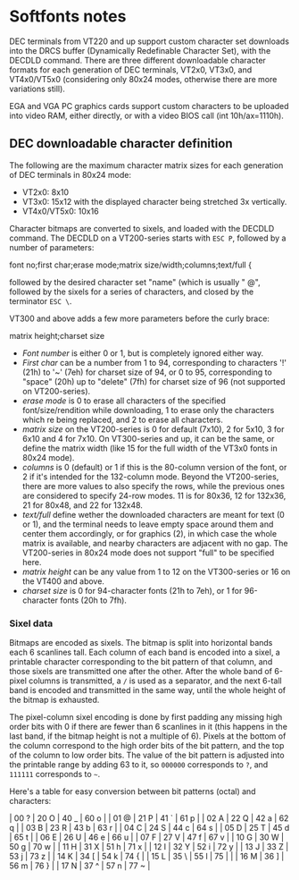 Softfonts notes
===============

DEC terminals from VT220 and up support custom character set downloads into the
DRCS buffer (Dynamically Redefinable Character Set), with the DECDLD command.
There are three different downloadable character formats for each generation of
DEC terminals, VT2x0, VT3x0, and VT4x0/VT5x0 (considering only 80x24 modes,
otherwise there are more variations still).

EGA and VGA PC graphics cards support custom characters to be uploaded into
video RAM, either directly, or with a video BIOS call (int 10h/ax=1110h).


DEC downloadable character definition
-------------------------------------
The following are the maximum character matrix sizes for each generation of DEC
terminals in 80x24 mode:

  - VT2x0: 8x10
  - VT3x0: 15x12 with the displayed character being stretched 3x vertically.
  - VT4x0/VT5x0: 10x16

Character bitmaps are converted to sixels, and loaded with the DECDLD command.
The DECDLD on a VT200-series starts with `ESC P`, followed by a number of
parameters:

  font no;first char;erase mode;matrix size/width;columns;text/full {

followed by the desired character set "name" (which is usually " @", followed by
the sixels for a series of characters, and closed by the terminator `ESC \`.

VT300 and above adds a few more parameters before the curly brace:

  matrix height;charset size

  - *Font number* is either 0 or 1, but is completely ignored either way.
  - *First char* can be a number from 1 to 94, corresponding to characters
    '!' (21h) to '~' (7eh) for charset size of 94, or 0 to 95, corresponding to
    "space" (20h) up to "delete" (7fh) for charset size of 96 (not supported on
    VT200-series).
  - *erase mode* is 0 to erase all characters of the specified
    font/size/rendition while downloading, 1 to erase only
    the characters which re being replaced, and 2 to erase all characters.
  - *matrix size* on the VT200-series is 0 for default (7x10), 2 for 5x10, 3 for
    6x10 and 4 for 7x10. On VT300-series and up, it can be the same, or define
    the matrix width (like 15 for the full width of the VT3x0 fonts in 80x24
    mode).
  - *columns* is 0 (default) or 1 if this is the 80-column version of the font,
    or 2 if it's intended for the 132-column mode. Beyond the VT200-series,
    there are more values to also specify the rows, while the previous ones are
    considered to specify 24-row modes. 11 is for 80x36, 12 for 132x36, 21 for
    80x48, and 22 for 132x48.
  - *text/full* define wether the downloaded characters are meant for text (0 or
    1), and the terminal needs to leave empty space around them and center them
    accordingly, or for graphics (2), in which case the whole matrix is available,
    and nearby characters are adjacent with no gap. The VT200-series in 80x24
    mode does not support "full" to be specified here.
  - *matrix height* can be any value from 1 to 12 on the VT300-series or 16 on
    the VT400 and above.
  - *charset size* is 0 for 94-character fonts (21h to 7eh), or 1 for
    96-character fonts (20h to 7fh).

### Sixel data

Bitmaps are encoded as sixels. The bitmap is split into horizontal bands each 6
scanlines tall. Each column of each band is encoded into a sixel, a printable
character corresponding to the bit pattern of that column, and those sixels are
transmitted one after the other. After the whole band of 6-pixel columns is
transmitted, a `/` is used as a separator, and the next 6-tall band is encoded
and transmitted in the same way, until the whole height of the bitmap is
exhausted.

The pixel-column sixel encoding is done by first padding any missing high order
bits with 0 if there are fewer than 6 scanlines in it (this happens in the last
band, if the bitmap height is not a multiple of 6). Pixels at the bottom of the
column correspond to the high order bits of the bit pattern, and the top of the
column to low order bits. The value of the bit pattern is adjusted into the
printable range by adding 63 to it, so `000000` corresponds to `?`, and `111111`
corresponds to `~`.

Here's a table for easy conversion between bit patterns (octal) and characters:

|    00  ?     |     20  O     |     40  _     |     60  o    |
|    01  @     |     21  P     |     41  `     |     61  p    |
|    02  A     |     22  Q     |     42  a     |     62  q    |
|    03  B     |     23  R     |     43  b     |     63  r    |
|    04  C     |     24  S     |     44  c     |     64  s    |
|    05  D     |     25  T     |     45  d     |     65  t    |
|    06  E     |     26  U     |     46  e     |     66  u    |
|    07  F     |     27  V     |     47  f     |     67  v    |
|    10  G     |     30  W     |     50  g     |     70  w    |
|    11  H     |     31  X     |     51  h     |     71  x    |
|    12  I     |     32  Y     |     52  i     |     72  y    |
|    13  J     |     33  Z     |     53  j     |     73  z    |
|    14  K     |     34  [     |     54  k     |     74  {    |
|    15  L     |     35  \     |     55  l     |     75  |    |
|    16  M     |     36  ]     |     56  m     |     76  }    |
|    17  N     |     37  ^     |     57  n     |     77  ~    |

